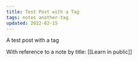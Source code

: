 ```yaml
---
title: Test Post with a Tag
tags: notes another-tag
updated: 2022-02-15
---
```


A test post with a tag

With reference to a note by title: [[Learn in public]]
